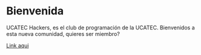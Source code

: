 Bienvenida
==========
UCATEC Hackers, es el club de programación de la UCATEC.
Bienvenidos a esta nueva comunidad, quieres ser miembro?

[Link aqui](https://www.facebook.com/groups/1501792480067031/)
